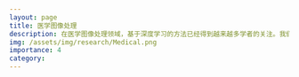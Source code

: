```yaml
---
layout: page
title: 医学图像处理
description: 在医学图像处理领域，基于深度学习的方法已经得到越来越多学者的关注。我们对包括颅内出血在内的一系列疾病开展了深入的研究，我们的方案不仅可以减轻医生的视觉疲劳，还可以提高诊断的准确性。
img: /assets/img/research/Medical.png
importance: 4
category:
---
```


